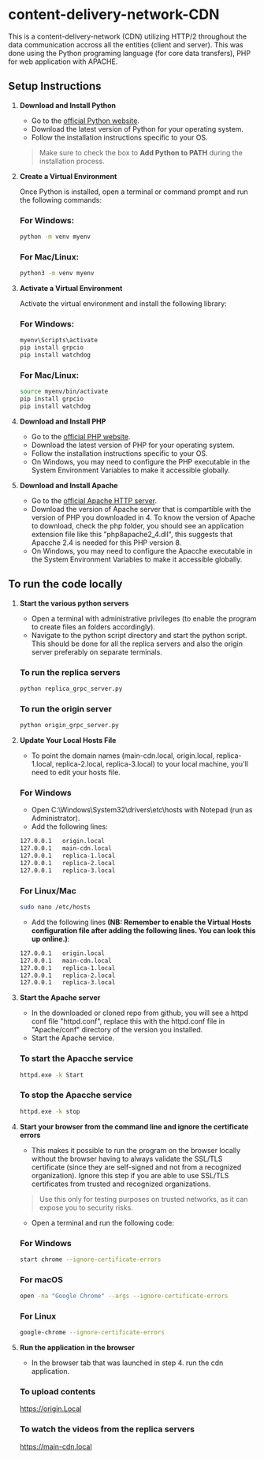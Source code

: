 # content-delivery-network-CDN
This is a content-delivery-network (CDN) utilizing HTTP/2 throughout the data communication accross all the entities (client and server). This was done using the Python programing language (for core data transfers), PHP for web application with APACHE.

## Setup Instructions

1. **Download and Install Python**

   - Go to the [official Python website](https://www.python.org/downloads/).
   - Download the latest version of Python for your operating system.
   - Follow the installation instructions specific to your OS.

   > Make sure to check the box to **Add Python to PATH** during the installation process.

2. **Create a Virtual Environment**

   Once Python is installed, open a terminal or command prompt and run the following commands:

   ### For Windows:
   ```bash
   python -m venv myenv
   ```
   
   ### For Mac/Linux:
   ```bash
   python3 -m venv myenv
   ```

3. **Activate a Virtual Environment**
	
	Activate the virtual environment and install the following library:
	
	### For Windows:
	```bash
	myenv\Scripts\activate
    pip install grpcio
	pip install watchdog
	```
	
	### For Mac/Linux:
	```bash
	source myenv/bin/activate
	pip install grpcio
	pip install watchdog
	```
	
4. **Download and Install PHP**
   - Go to the [official PHP website](https://www.php.net/downloads/).
   - Download the latest version of PHP for your operating system.
   - Follow the installation instructions specific to your OS.
   - On Windows, you may need to configure the PHP executable in the System Environment Variables to make it accessible globally.
   
5. **Download and Install Apache**
	- Go to the [official Apache HTTP server](https://httpd.apache.org/downloads.cgi).
	- Download the version of Apache server that is compartible with the version of PHP you downloaded in 4. To know the version of Apache to download, check the php folder, you should see an application extension file like this "php8apache2_4.dll", this suggests that Apacche 2.4 is needed for this PHP version 8.
	- On Windows, you may need to configure the Apacche executable in the System Environment Variables to make it accessible globally.


## To run the code locally

1. **Start the various python servers**
	- Open a terminal with administrative privileges (to enable the program to create files an folders accordingly).
	- Navigate to the python script directory and start the python script. This should be done for all the replica servers and also the origin server preferably on separate terminals.
	
	### To run the replica servers
	```bash
	python replica_grpc_server.py
	```
	
	### To run the origin server
	```bash
	python origin_grpc_server.py
	```
	
2. **Update Your Local Hosts File**
	- To point the domain names (main-cdn.local, origin.local, replica-1.local, replica-2.local, replica-3.local) to your local machine, you'll need to edit your hosts file.
	
	### For Windows
	- Open C:\Windows\System32\drivers\etc\hosts with Notepad (run as Administrator).
	- Add the following lines:
	```bash
	127.0.0.1   origin.local
	127.0.0.1   main-cdn.local
	127.0.0.1   replica-1.local
	127.0.0.1   replica-2.local
	127.0.0.1   replica-3.local
	```
	
	### For Linux/Mac
	```bash
	sudo nano /etc/hosts
	```
	- Add the following lines **(NB: Remember to enable the Virtual Hosts configuration file after adding the following lines. You can look this up online.)**:
	```bash
	127.0.0.1   origin.local
	127.0.0.1   main-cdn.local
	127.0.0.1   replica-1.local
	127.0.0.1   replica-2.local
	127.0.0.1   replica-3.local
	```
	
3. **Start the Apache server**
	- In the downloaded or cloned repo from github, you will see a httpd conf file "httpd.conf", replace this with the httpd.conf file in "Apache/conf" directory of the version you installed.
	- Start the Apache service.
	
	### To start the Apacche service
	```bash
	httpd.exe -k Start
	```
	
	### To stop the Apacche service
	```bash
	httpd.exe -k stop
	```
	
4. **Start your browser from the command line and ignore the certificate errors**
	- This makes it possible to run the program on the browser locally without the browser having to always validate the SSL/TLS certificate (since they are self-signed and not from a recognized organization). Ignore this step if you are able to use SSL/TLS certificates from trusted and recognized organizations.
	
	> Use this only for testing purposes on trusted networks, as it can expose you to security risks.
	
	- Open a terminal and run the following code:
	
	### For Windows
	```bash
	start chrome --ignore-certificate-errors
	```
	
	### For macOS
	```bash
	open -na "Google Chrome" --args --ignore-certificate-errors
	```
	
	### For Linux
	```bash
	google-chrome --ignore-certificate-errors
	```

5. **Run the application in the browser**
	- In the browser tab that was launched in step 4. run the cdn application.
	
	### To upload contents
	https://origin.Local
	
	### To watch the videos from the replica servers
	https://main-cdn.local
	
	



	

